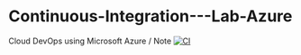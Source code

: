 # Continuous-Integration---Lab-Azure
Cloud DevOps using Microsoft Azure / Note
[![CI](https://github.com/vanvietngo/Continuous-Integration---Lab-Azure/actions/workflows/blank.yml/badge.svg?branch=master)](https://github.com/vanvietngo/Continuous-Integration---Lab-Azure/actions/workflows/blank.yml)
